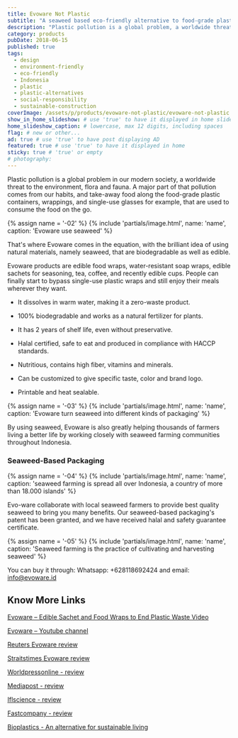 ```yaml
---
title: Evoware Not Plastic
subtitle: "A seaweed based eco-friendly alternative to food-grade plastic. And you can eat it."
description: "Plastic pollution is a global problem, a worldwide threat to the environment, flora and fauna. A major part of that pollution comes from our habits..."
category: products
pubDate: 2018-06-15
published: true
tags:
  - design
  - environment-friendly
  - eco-friendly
  - Indonesia
  - plastic
  - plastic-alternatives
  - social-responsibility
  - sustainable-construction
coverImage: /assets/p/products/evoware-not-plastic/evoware-not-plastic.jpg
show_in_home_slideshow: # use 'true' to have it displayed in home slideshow
home_slideshow_caption: # lowercase, max 12 digits, including spaces
flag: # new or other...
ad: true # use 'true' to have post displaying AD
featured: true # use 'true' to have it displayed in home
sticky: true # 'true' or empty
# photography:
---
```


Plastic pollution is a global problem in our modern society, a worldwide threat to the environment, flora and fauna. A major part of that pollution comes from our habits, and take-away food along the food-grade plastic containers, wrappings, and single-use glasses for example, that are used to consume the food on the go.

{% assign name = '-02' %} {% include 'partials/image.html', name: 'name', caption: 'Evoware use seaweed' %}

That's where Evoware comes in the equation, with the brilliant idea of using natural materials, namely seaweed, that are biodegradable as well as edible.

Evoware products are edible food wraps, water-resistant soap wraps, edible sachets for seasoning, tea, coffee, and recently edible cups. People can finally start to bypass single-use plastic wraps and still enjoy their meals wherever they want.

- It dissolves in warm water, making it a zero-waste product.

- 100% biodegradable and works as a natural fertilizer for plants.

- It has 2 years of shelf life, even without preservative.

- Halal certified, safe to eat and produced in compliance with HACCP standards.

- Nutritious, contains high fiber, vitamins and minerals.

- Can be customized to give specific taste, color and brand logo.

- Printable and heat sealable.

{% assign name = '-03' %} {% include 'partials/image.html', name: 'name', caption: 'Evoware turn seaweed into different kinds of packaging' %}

By using seaweed, Evoware is also greatly helping thousands of farmers living a better life by working closely with seaweed farming communities throughout Indonesia.

### Seaweed-Based Packaging

{% assign name = '-04' %} {% include 'partials/image.html', name: 'name', caption: 'seaweed farming is spread all over Indonesia, a country of more than 18.000 islands' %}

Evo-ware collaborate with local seaweed farmers to provide best quality seaweed to bring you many benefits. Our seaweed-based packaging's patent has been granted, and we have received halal and safety guarantee certificate.

{% assign name = '-05' %} {% include 'partials/image.html', name: 'name', caption: 'Seaweed farming is the practice of cultivating and harvesting seaweed' %}

You can buy it through: Whatsapp: +628118692424 and email: [info@evoware.id](info@evoware.id)

## Know More Links

[Evoware – Edible Sachet and Food Wraps to End Plastic Waste Video](https://youtu.be/24T6ruz1GhU)

[Evoware – Youtube channel](https://www.youtube.com/channel/UCBN9aRJfC-bI-f3ll4abZaQ/videos)

[Reuters Evoware review](https://www.reuters.com/article/us-indonesia-evoware/indonesian-startup-wages-war-on-plastic-with-edible-seaweed-cups-idUSKBN1DN0XA)

[Straitstimes Evoware review](https://www.straitstimes.com/asia/se-asia/indonesian-startup-wages-war-on-plastic-with-edible-seaweed-cups)

[Worldpressonline - review ](http://www.worldpressonline.com/PressRelease/asian-summit-tackles-sustainable-packaging-and-ingredients-62310.html)

[Mediapost - review](https://www.mediapost.com/publications/article/319918/packaging-our-future-4-product-packaging-designs.html)

[Iflscience - review](http://www.iflscience.com/environment/this-seaweedbased-edible-packaging-could-help-save-our-seas/)

[Fastcompany - review](https://www.fastcompany.com/40477587/instead-of-throwing-out-this-plastic-wrapper-you-eat-it)

[Bioplastics - An alternative for sustainable living](https://advancebioplast.com/)
